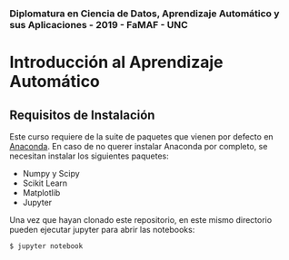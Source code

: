 ### Diplomatura en Ciencia de Datos, Aprendizaje Automático y sus Aplicaciones - 2019 - FaMAF - UNC
# Introducción al Aprendizaje Automático


## Requisitos de Instalación

Este curso requiere de la suite de paquetes que vienen por defecto en
[Anaconda](https://www.anaconda.com/download/).  En caso de no querer instalar
Anaconda por completo, se necesitan instalar los siguientes paquetes:

- Numpy y Scipy
- Scikit Learn
- Matplotlib
- Jupyter

Una vez que hayan clonado este repositorio, en este mismo directorio pueden
ejecutar jupyter para abrir las notebooks:

```
$ jupyter notebook
```
